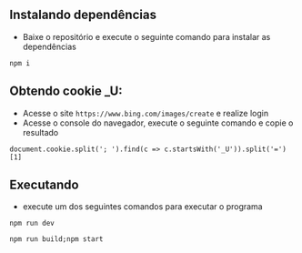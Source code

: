 ## Instalando dependências
- Baixe o repositório e execute o seguinte comando para instalar as dependências
 ```
npm i
 ```

## Obtendo cookie _U:
- Acesse o site `https://www.bing.com/images/create` e realize login
- Acesse o console do navegador, execute o seguinte comando e copie o resultado
 ```
document.cookie.split('; ').find(c => c.startsWith('_U')).split('=')[1]
 ```

## Executando
- execute um dos seguintes comandos para executar o programa
 ```
npm run dev
 ```
 ```
npm run build;npm start
 ```
